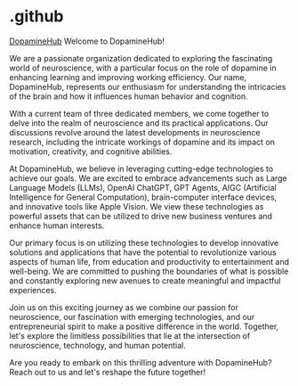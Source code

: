 # .github
[DopamineHub](https://github.com/DopamineHub)
Welcome to DopamineHub!

We are a passionate organization dedicated to exploring the fascinating world of neuroscience, with a particular focus on the role of dopamine in enhancing learning and improving working efficiency. Our name, DopamineHub, represents our enthusiasm for understanding the intricacies of the brain and how it influences human behavior and cognition.

With a current team of three dedicated members, we come together to delve into the realm of neuroscience and its practical applications. Our discussions revolve around the latest developments in neuroscience research, including the intricate workings of dopamine and its impact on motivation, creativity, and cognitive abilities.

At DopamineHub, we believe in leveraging cutting-edge technologies to achieve our goals. We are excited to embrace advancements such as Large Language Models (LLMs), OpenAI ChatGPT, GPT Agents, AIGC (Artificial Intelligence for General Computation), brain-computer interface devices, and innovative tools like Apple Vision. We view these technologies as powerful assets that can be utilized to drive new business ventures and enhance human interests.

Our primary focus is on utilizing these technologies to develop innovative solutions and applications that have the potential to revolutionize various aspects of human life, from education and productivity to entertainment and well-being. We are committed to pushing the boundaries of what is possible and constantly exploring new avenues to create meaningful and impactful experiences.

Join us on this exciting journey as we combine our passion for neuroscience, our fascination with emerging technologies, and our entrepreneurial spirit to make a positive difference in the world. Together, let's explore the limitless possibilities that lie at the intersection of neuroscience, technology, and human potential.

Are you ready to embark on this thrilling adventure with DopamineHub? Reach out to us and let's reshape the future together!
